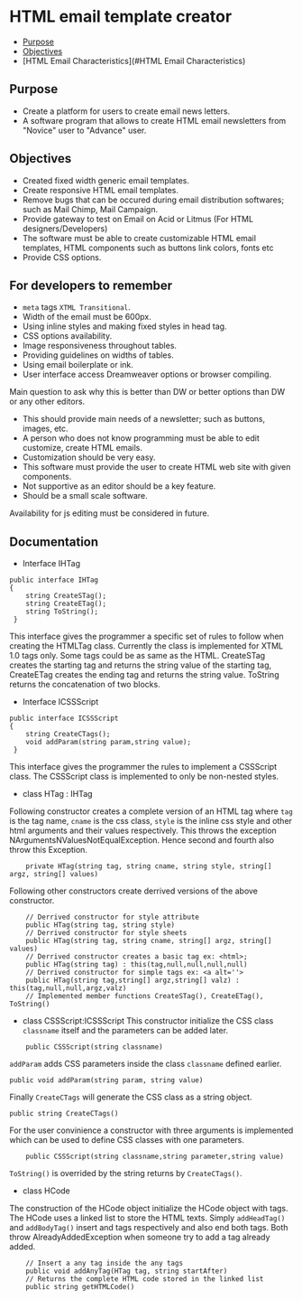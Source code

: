 # HTML email template creator

- [Purpose](#purpose)
- [Objectives](#objectives)
- [HTML Email Characteristics](#HTML Email Characteristics)

## Purpose
- Create a platform for users to create email news letters.
- A software program that allows to create HTML email newsletters from "Novice" user to "Advance" user.

## Objectives
- Created fixed width generic email templates.
- Create responsive HTML email templates.
- Remove bugs that can be occured during email distribution softwares; such as Mail Chimp, Mail Campaign.
- Provide gateway to test on Email on Acid or Litmus (For HTML designers/Developers)
- The software must be able to create customizable HTML email templates, HTML components such as buttons link colors, fonts etc
- Provide CSS options.

## For developers to remember
- `meta` tags `XTML Transitional`.
- Width of the email must be 600px.
- Using inline styles and making fixed styles in head tag.
- CSS options availability.
- Image responsiveness throughout tables.
- Providing guidelines on widths of tables.
- Using email boilerplate or ink.
- User interface access Dreamweaver options or browser compiling.

Main question to ask why this is better than DW or better options than DW or any other editors.
- This should provide main needs of a newsletter; such as buttons, images, etc.
- A person who does not know programming must be able to edit customize, create HTML emails.
- Customization should be very easy.
- This software must provide the user to create HTML web site with given components.
- Not supportive as an editor should be a key feature.
- Should be a small scale software.

Availability for js editing must be considered in future.

## Documentation

- Interface IHTag

```
public interface IHTag
{
	string CreateSTag(); 
	string CreateETag(); 
	string ToString(); 
 }
```
This interface gives the programmer a specific set of rules to follow when creating the HTMLTag class. Currently the class is implemented for XTML 1.0 tags only. Some tags could be as same as the HTML. CreateSTag creates the starting tag and returns the string value of the starting tag, CreateETag creates the ending tag and returns the string value. ToString returns the concatenation of two blocks.

- Interface ICSSScript

```
public interface ICSSScript
{
	string CreateCTags();
	void addParam(string param,string value);
 }
```

This interface gives the programmer the rules to implement a CSSScript class. The CSSScript class is implemented to only be non-nested styles.

- class HTag : IHTag

Following constructor creates a complete version of an HTML tag where `tag` is the tag name, `cname` is the css class, `style` is the inline css style and other html arguments and their values respectively. This throws the exception NArgumentsNValuesNotEqualException. Hence second and fourth also throw this Exception.

```
	private HTag(string tag, string cname, string style, string[] argz, string[] values)
```
Following other constructors create derrived versions of the above constructor.
```
	// Derrived constructor for style attribute
	public HTag(string tag, string style)
	// Derrived constructor for style sheets
	public HTag(string tag, string cname, string[] argz, string[] values)
	// Derrived constructor creates a basic tag ex: <html>;
	public HTag(string tag) : this(tag,null,null,null,null)
	// Derrived constructor for simple tags ex: <a alt=''>
	public HTag(string tag,string[] argz,string[] valz) : this(tag,null,null,argz,valz)
	// Implemented member functions CreateSTag(), CreateETag(), ToString()
```
- class CSSScript:ICSSScript
This constructor initialize the CSS class `classname` itself and the parameters can be added later.
```
	public CSSScript(string classname)
```
`addParam` adds CSS parameters inside the class `classname` defined earlier.
```
public void addParam(string param, string value)
```
Finally `CreateCTags` will generate the CSS class as a string object.
```
public string CreateCTags()
```
For the user convinience a constructor with three arguments is implemented which can be used to define CSS classes with one parameters.
```
	public CSSScript(string classname,string parameter,string value)
```
`ToString()` is overrided by the string returns by `CreateCTags()`.
- class HCode

The construction of the HCode object initialize the HCode object with <html></html> tags. The HCode uses a linked list to store the HTML texts. Simply `addHeadTag()` and `addBodyTag()` insert <head> and <body> tags respectively and also end both tags. Both throw AlreadyAddedException when someone try to add a tag already added. 
```
	// Insert a any tag inside the any tags
	public void addAnyTag(HTag tag, string startAfter)
	// Returns the complete HTML code stored in the linked list
	public string getHTMLCode()
```

